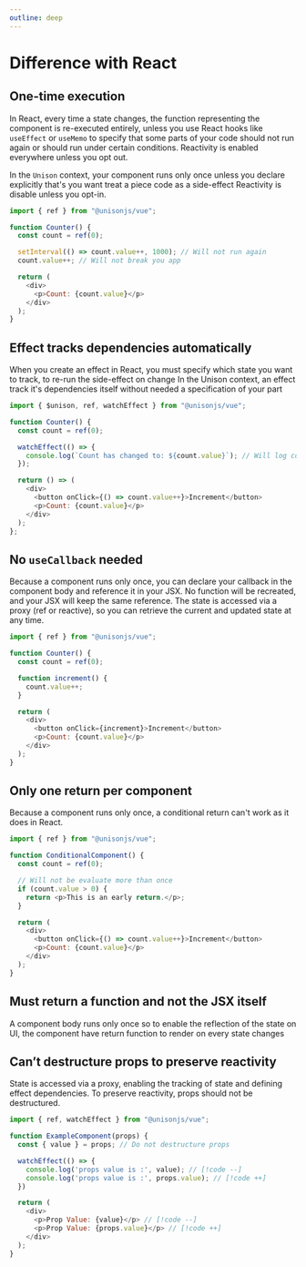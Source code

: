 ```yaml
---
outline: deep
---
```


# Difference with React

## One-time execution

In React, every time a state changes, the function representing the component is re-executed entirely, unless you use React hooks like `useEffect` or `useMemo` to specify that some parts of your code should not run again or should run under certain conditions. Reactivity is enabled everywhere unless you opt out.

In the `Unison` context, your component runs only once unless you declare explicitly that's you want treat a piece code as a side-effect
Reactivity is disable unless you opt-in.

```js
import { ref } from "@unisonjs/vue";

function Counter() {
  const count = ref(0);

  setInterval(() => count.value++, 1000); // Will not run again
  count.value++; // Will not break you app

  return (
    <div>
      <p>Count: {count.value}</p>
    </div>
  );
}
```

## Effect tracks dependencies automatically

When you create an effect in React, you must specify which state you want to track, to re-run the side-effect on change
In the Unison context, an effect track it's dependencies itself without needed a specification of your part

```js
import { $unison, ref, watchEffect } from "@unisonjs/vue";

function Counter() {
  const count = ref(0);

  watchEffect(() => {
    console.log(`Count has changed to: ${count.value}`); // Will log count changes
  });

  return () => (
    <div>
      <button onClick={() => count.value++}>Increment</button>
      <p>Count: {count.value}</p>
    </div>
  );
};
```

## No `useCallback` needed

Because a component runs only once, you can declare your callback in the component body and reference it in your JSX. No function will be recreated, and your JSX will keep the same reference. The state is accessed via a proxy (ref or reactive), so you can retrieve the current and updated state at any time.

```js
import { ref } from "@unisonjs/vue";

function Counter() {
  const count = ref(0);

  function increment() {
    count.value++;
  }

  return (
    <div>
      <button onClick={increment}>Increment</button>
      <p>Count: {count.value}</p>
    </div>
  );
}
```

## Only one return per component

Because a component runs only once, a conditional return can't work as it does in React.

```js
import { ref } from "@unisonjs/vue";

function ConditionalComponent() {
  const count = ref(0);

  // Will not be evaluate more than once
  if (count.value > 0) {
    return <p>This is an early return.</p>;
  }

  return (
    <div>
      <button onClick={() => count.value++}>Increment</button>
      <p>Count: {count.value}</p>
    </div>
  );
}
```


## Must return a function and not the JSX itself

A component body runs only once so to enable the reflection of the state on UI, the component have return function to render on every state changes

## Can’t destructure props to preserve reactivity

State is accessed via a proxy, enabling the tracking of state and defining effect dependencies. To preserve reactivity, props should not be destructured.

```js
import { ref, watchEffect } from "@unisonjs/vue";

function ExampleComponent(props) {
  const { value } = props; // Do not destructure props

  watchEffect(() => {
    console.log('props value is :', value); // [!code --]
    console.log('props value is :', props.value); // [!code ++]
  })

  return (
    <div>
      <p>Prop Value: {value}</p> // [!code --]
      <p>Prop Value: {props.value}</p> // [!code ++]
    </div>
  );
}
```
